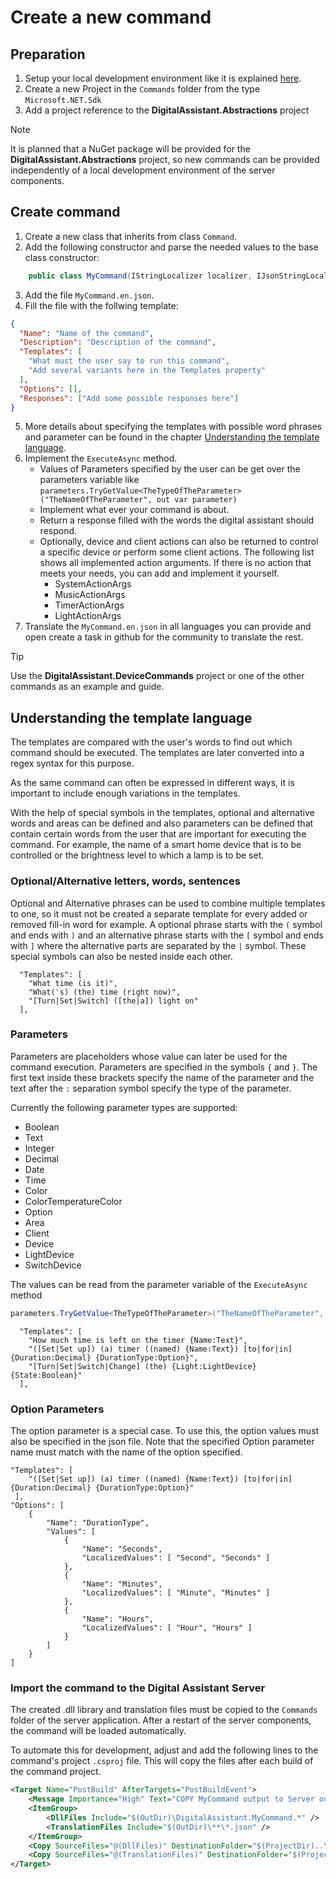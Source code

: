 # Create a new command

## Preparation

1. Setup your local development environment like it is explained [here](setup-development-environment.md).
2. Create a new Project in the `Commands` folder from the type `Microsoft.NET.Sdk`
3. Add a project reference to the **DigitalAssistant.Abstractions** project

> [!NOTE]
> It is planned that a NuGet package will be provided for the **DigitalAssistant.Abstractions** project, so new commands can be provided independently of a local development environment of the server components.

## Create command

1. Create a new class that inherits from class `Command`.
2. Add the following constructor and parse the needed values to the base class constructor:

```c#
    public class MyCommand(IStringLocalizer localizer, IJsonStringLocalizer jsonLocalizer) : Command(localizer, jsonLocalizer)
```

3. Add the file `MyCommand.en.json`.
4. Fill the file with the follwing template:

```json
{
  "Name": "Name of the command",
  "Description": "Description of the command",
  "Templates": [
    "What must the user say to run this command",
    "Add several variants here in the Templates property"
  ],
  "Options": [],
  "Responses": ["Add some possible responses here"]
}
```

5. More details about specifying the templates with possible word phrases and parameter can be found in the chapter [Understanding the template language](#understanding-the-template-language).
6. Implement the `ExecuteAsync` method.
   - Values of Parameters specified by the user can be get over the parameters variable like `parameters.TryGetValue<TheTypeOfTheParameter>("TheNameOfTheParameter", out var parameter)`
   - Implement what ever your command is about.
   - Return a response filled with the words the digital assistant should respond.
   - Optionally, device and client actions can also be returned to control a specific device or perform some client actions. The following list shows all implemented action arguments. If there is no action that meets your needs, you can add and implement it yourself.
     - SystemActionArgs
     - MusicActionArgs
     - TimerActionArgs
     - LightActionArgs
7. Translate the `MyCommand.en.json` in all languages you can provide and open create a task in github for the community to translate the rest.

> [!Tip]
> Use the **DigitalAssistant.DeviceCommands** project or one of the other commands as an example and guide.

## Understanding the template language

The templates are compared with the user's words to find out which command should be executed. The templates are later converted into a regex syntax for this purpose.

As the same command can often be expressed in different ways, it is important to include enough variations in the templates.

With the help of special symbols in the templates, optional and alternative words and areas can be defined and also parameters can be defined that contain certain words from the user that are important for executing the command. For example, the name of a smart home device that is to be controlled or the brightness level to which a lamp is to be set.

### Optional/Alternative letters, words, sentences

Optional and Alternative phrases can be used to combine multiple templates to one, so it must not be created a separate template for every added or removed fill-in word for example. A optional phrase starts with the `(` symbol and ends with `)` and an alternative phrase starts with the `[` symbol and ends with `]` where the alternative parts are separated by the `|` symbol. These special symbols can also be nested inside each other.

```
  "Templates": [
    "What time (is it)",
    "What('s) (the) time (right now)",
    "[Turn|Set|Switch] ([the|a]) light on"
  ],
```

### Parameters

Parameters are placeholders whose value can later be used for the command execution. Parameters are specified in the symbols `{` and `}`. The first text inside these brackets specify the name of the parameter and the text after the `:` separation symbol specify the type of the parameter.

Currently the following parameter types are supported:

- Boolean
- Text
- Integer
- Decimal
- Date
- Time
- Color
- ColorTemperatureColor
- Option
- Area
- Client
- Device
- LightDevice
- SwitchDevice

The values can be read from the parameter variable of the `ExecuteAsync` method

```c#
parameters.TryGetValue<TheTypeOfTheParameter>("TheNameOfTheParameter", out var parameter)`
```

```
  "Templates": [
    "How much time is left on the timer {Name:Text}",
    "([Set|Set up]) (a) timer ((named) {Name:Text}) [to|for|in] {Duration:Decimal} {DurationType:Option}",
    "[Turn|Set|Switch|Change] (the) {Light:LightDevice} {State:Boolean}"
  ],
```

### Option Parameters

The option parameter is a special case. To use this, the option values must also be specified in the json file. Note that the specified Option parameter name must match with the name of the option specified.

```
"Templates": [
    "([Set|Set up]) (a) timer ((named) {Name:Text}) [to|for|in] {Duration:Decimal} {DurationType:Option}"
 ],
"Options": [
    {
        "Name": "DurationType",
        "Values": [
            {
                "Name": "Seconds",
                "LocalizedValues": [ "Second", "Seconds" ]
            },
            {
                "Name": "Minutes",
                "LocalizedValues": [ "Minute", "Minutes" ]
            },
            {
                "Name": "Hours",
                "LocalizedValues": [ "Hour", "Hours" ]
            }
        ]
    }
]
```

### Import the command to the Digital Assistant Server
The created .dll library and translation files must be copied to the `Commands` folder of the server application. After a restart of the server components, the command will be loaded automatically.

To automate this for development, adjust and add the following lines to the command's project `.csproj` file. This will copy the files after each build of the command project.

``` xml
<Target Name="PostBuild" AfterTargets="PostBuildEvent">
    <Message Importance="High" Text="COPY MyCommand output to Server output" />
    <ItemGroup>
        <DllFiles Include="$(OutDir)\DigitalAssistant.MyCommand.*" />
        <TranslationFiles Include="$(OutDir)\**\*.json" />
    </ItemGroup>
    <Copy SourceFiles="@(DllFiles)" DestinationFolder="$(ProjectDir)..\..\Core\DigitalAssistant.Server\bin\$(Configuration)\net8.0\Commands\DigitalAssistant.MyCommand" />
    <Copy SourceFiles="@(TranslationFiles)" DestinationFolder="$(ProjectDir)..\..\Core\DigitalAssistant.Server\bin\$(Configuration)\net8.0\Commands\DigitalAssistant.MyCommand\%(RecursiveDir)" />
</Target>
```